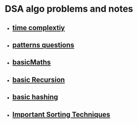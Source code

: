 # DSA algo problems and notes

- ## [time complextiy](https://github.com/MahendraSH/dsa-cpp/tree/main/basics/timeComplexityBasics)
- ## [patterns questions](https://github.com/MahendraSH/dsa-cpp/tree/main/basics/pattern)

- ## [basicMaths](https://github.com/MahendraSH/dsa-cpp/tree/main/basics/baiscMaths)
- ## [basic Recursion](https://github.com/MahendraSH/dsa-cpp/tree/main/basics/basicRecursion)

- ## [ basic hashing ](https://github.com/MahendraSH/dsa-cpp/tree/main/basics/basicHashing)
- ## [ Important Sorting Techniques ](https://github.com/MahendraSH/dsa-cpp/tree/main/basics/ImportantSortingTechniques)

